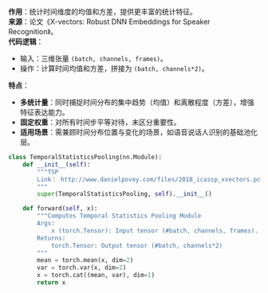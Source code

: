 **作用**：统计时间维度的均值和方差，提供更丰富的统计特征。  
**来源**：论文《X-vectors: Robust DNN Embeddings for Speaker Recognition》。  
**代码逻辑**：

- 输入：三维张量 `(batch, channels, frames)`。
- 操作：计算时间均值和方差，拼接为 `(batch, channels*2)`。

**特点**：

- **多统计量**：同时捕捉时间分布的集中趋势（均值）和离散程度（方差），增强特征表达能力。
- **固定权重**：对所有时间步平等对待，未区分重要性。
- **适用场景**：需兼顾时间分布位置与变化的场景，如语音说话人识别的基础池化层。
```python
class TemporalStatisticsPooling(nn.Module):
    def __init__(self):
        """TSP
        Link： http://www.danielpovey.com/files/2018_icassp_xvectors.pdf
        """
        super(TemporalStatisticsPooling, self).__init__()  

    def forward(self, x):
        """Computes Temporal Statistics Pooling Module
        Args:
            x (torch.Tensor): Input tensor (#batch, channels, frames).
        Returns:
            torch.Tensor: Output tensor (#batch, channels*2)
        """
        mean = torch.mean(x, dim=2)
        var = torch.var(x, dim=2)
        x = torch.cat((mean, var), dim=1)
        return x
```
